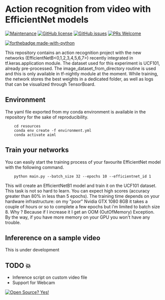 # Action recognition from video with EfficientNet models
[![Maintenance](https://img.shields.io/badge/Maintained%3F-yes-green.svg)](https://github.com/vincenzosantopietro/action-recognition-efficientnet/graphs/commit-activity)  [![GitHub license](https://img.shields.io/github/license/Naereen/StrapDown.js.svg)](https://github.com/Naereen/StrapDown.js/blob/master/LICENSE)
[![GitHub issues](https://img.shields.io/github/issues/Naereen/StrapDown.js.svg)](https://GitHub.com/Naereen/StrapDown.js/issues/)
[![PRs Welcome](https://img.shields.io/badge/PRs-welcome-brightgreen.svg?style=flat-square)](http://makeapullrequest.com)

[![forthebadge made-with-python](http://ForTheBadge.com/images/badges/made-with-python.svg)](https://www.python.org/)


This repository contains an action recognition project with the new networks (EfficientNetB<0,1,2,3,4,5,6,7>) recently integrated in tf.keras.application module.
The dataset used for this experiment is UCF101, already pre-processed. 
The image_dataset_from_directory routine is used and this is only available in tf-nightly module at the moment.
While training, the network stores the best weights in a dedicated folder, as well as logs that can be visualized through TensorBoard.
## Environment
The yaml file exported from my conda environment is available in the repository for the sake of reproducibility.  
```shell script
    cd resources
    conda env create -f environment.yml
    conda activate aiml
```
## Train your networks
You can easily start the training process of your favourite EfficientNet model with the following command.

```shell script
    python main.py --batch_size 32 --epochs 10 --efficientnet_id 1
```

This will create an EfficientNetB1 model and train it on the UCF101 dataset. This task is not so hard to learn. You can expect high scores (accuracy greater than 80% in less than 5 epochs). The training time depends on your hardware infrastructure: on my "poor" Nvidia GTX 1080 8GB it takes a couple of hours or so to complete a few epochs but i'm limited to batch size 8. Why ? Because if I increase it I get an OOM (OutOfMemory) Exception. By the way, if you have more memory on your GPU you won't have any trouble.

## Infererence on a sample video
This is under development

## TODO 💥
 - Inference script on custom video file
 - Support for Webcam 

[![Open Source? Yes!](https://badgen.net/badge/Open%20Source%20%3F/Yes%21/blue?icon=github)](https://github.com/Naereen/badges/)
